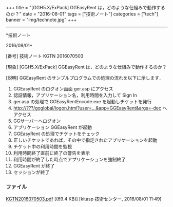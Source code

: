 ﻿+++
title = "[GGH5.X/ExPack] GGEasyRent は，どのような仕組みで動作するのか？"
date = "2016-08-01"
tags = ["技術ノート"]
categories = ["tech"]
banner = "img/technote.jpg"
+++

-----------------------------------------------------------------------------------------------------------------------------

*技術ノート

2016/08/01*


[番号]
技術ノート KGTN 2016070503

[現象]
[GGH5.X/ExPack] GGEasyRent は，どのような仕組みで動作するのか？

[説明]
GGEasyRent のサンプルプログラムでの処理の流れを以下に示します．

1. GGEasyRent のログオン画面 ger.asp にアクセス
2. 認証情報，アプリケーション名，利用時間を入力して Sign In
3. ger.asp の処理で GGEasyRentEncode.exe を起動しチケットを発行
4. <http://???/goglobal/logon.html?user=...&app=GGEasyRent&args=-dec>
へアクセス
5. GGサーバーヘログオン
6. アプリケーション GGEasyRent が起動
7. GGEasyRent の処理でチケットをチェック
8. 正しいチケットであれば，その中で指定されたアプリケーションを起動
9. チケット中の利用時間を監視
10. 利用時間終了直前に終了の警告を表示
11. 利用時間が終了した時点でアプリケーションを強制終了
12. GGEasyRent が終了
13. セッションが終了


### ファイル

 
 


[KGTN2016070503.pdf](http://techreport.kitasp.net/attachments/download/2791/KGTN2016070503.pdf)
 [(69.4 KB)] [kitasp 技術センター, 2016/08/01
11:49]


 


 

